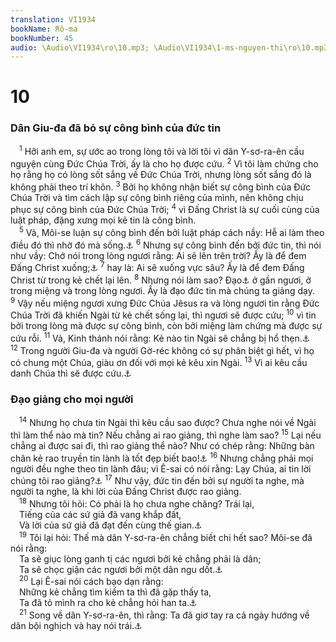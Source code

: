 ```yaml
---
translation: VI1934
bookName: Rô-ma 
bookNumber: 45
audio: \Audio\VI1934\ro\10.mp3; \Audio\VI1934\1-ms-nguyen-thi\ro\10.mp3; \Audio\VI1934\2-ms-david-dong\ro\10.mp3
---
```


<div class="title"><h1>10</h1><h3>Dân Giu-đa đã bỏ sự công bình của đức tin</h3></div>
<span class="verse ro_10_1"> <sup>1</sup> Hỡi anh em, sự ước ao trong lòng tôi và lời tôi vì dân Y-sơ-ra-ên cầu nguyện cùng Đức Chúa Trời, ấy là cho họ được cứu. </span>
<span class="verse ro_10_2"><sup>2</sup> Vì tôi làm chứng cho họ rằng họ có lòng sốt sắng về Đức Chúa Trời, nhưng lòng sốt sắng đó là không phải theo trí khôn. </span>
<span class="verse ro_10_3"><sup>3</sup> Bởi họ không nhận biết sự công bình của Đức Chúa Trời và tìm cách lập sự công bình riêng của mình, nên không chịu phục sự công bình của Đức Chúa Trời; </span>
<span class="verse ro_10_4"><sup>4</sup> vì Đấng Christ là sự cuối cùng của luật pháp, đặng xưng mọi kẻ tin là công bình. <br/></span>
<span class="verse ro_10_5"> <sup>5</sup> Vả, Môi-se luận sự công bình đến bởi luật pháp cách nầy: Hễ ai làm theo điều đó thì nhờ đó mà sống.<a data-toggle="tooltip" data-placement="bottom" title="Le 18:5">⚓</a></span>
<span class="verse ro_10_6"><sup>6</sup> Nhưng sự công bình đến bởi đức tin, thì nói như vầy: Chớ nói trong lòng ngươi rằng: Ai sẽ lên trên trời? Ấy là để đem Đấng Christ xuống;<a data-toggle="tooltip" data-placement="bottom" title="Phu 30:12-14">⚓</a></span>
<span class="verse ro_10_7"><sup>7</sup> hay là: Ai sẽ xuống vực sâu? Ấy là để đem Đấng Christ từ trong kẻ chết lại lên. </span>
<span class="verse ro_10_8"><sup>8</sup> Nhưng nói làm sao? Đạo<a data-toggle="tooltip" data-placement="bottom" title="Ctd: Lời">⚓</a> ở gần ngươi, ở trong miệng và trong lòng ngươi. Ấy là đạo đức tin mà chúng ta giảng dạy. </span>
<span class="verse ro_10_9"><sup>9</sup> Vậy nếu miệng ngươi xưng Đức Chúa Jêsus ra và lòng ngươi tin rằng Đức Chúa Trời đã khiến Ngài từ kẻ chết sống lại, thì ngươi sẽ được cứu; </span>
<span class="verse ro_10_10"><sup>10</sup> vì tin bởi trong lòng mà được sự công bình, còn bởi miệng làm chứng mà được sự cứu rỗi. </span>
<span class="verse ro_10_11"><sup>11</sup> Vả, Kinh thánh nói rằng: Kẻ nào tin Ngài sẽ chẳng bị hổ thẹn.<a data-toggle="tooltip" data-placement="bottom" title="Es 28:16">⚓</a></span>
<span class="verse ro_10_12"><sup>12</sup> Trong người Giu-đa và người Gờ-réc không có sự phân biệt gì hết, vì họ có chung một Chúa, giàu ơn đối với mọi kẻ kêu xin Ngài. </span>
<span class="verse ro_10_13"><sup>13</sup> Vì ai kêu cầu danh Chúa thì sẽ được cứu.<a data-toggle="tooltip" data-placement="bottom" title="Gio 2:32">⚓</a><br/></span>
<div class="title"><h3>Đạo giảng cho mọi người</h3></div>
<span class="verse ro_10_14"> <sup>14</sup> Nhưng họ chưa tin Ngài thì kêu cầu sao được? Chưa nghe nói về Ngài thì làm thể nào mà tin? Nếu chẳng ai rao giảng, thì nghe làm sao? </span>
<span class="verse ro_10_15"><sup>15</sup> Lại nếu chẳng ai được sai đi, thì rao giảng thể nào? Như có chép rằng: Những bàn chân kẻ rao truyền tin lành là tốt đẹp biết bao!<a data-toggle="tooltip" data-placement="bottom" title="Es 52:7">⚓</a></span>
<span class="verse ro_10_16"><sup>16</sup> Nhưng chẳng phải mọi người đều nghe theo tin lành đâu; vì Ê-sai có nói rằng: Lạy Chúa, ai tin lời chúng tôi rao giảng?<a data-toggle="tooltip" data-placement="bottom" title="Es 53:1">⚓</a></span>
<span class="verse ro_10_17"><sup>17</sup> Như vậy, đức tin đến bởi sự người ta nghe, mà người ta nghe, là khi lời của Đấng Christ được rao giảng. <br/></span>
<span class="verse ro_10_18"> <sup>18</sup> Nhưng tôi hỏi: Có phải là họ chưa nghe chăng? Trái lại, <br/> Tiếng của các sứ giả đã vang khắp đất, <br/> Và lời của sứ giả đã đạt đến cùng thế gian.<a data-toggle="tooltip" data-placement="bottom" title="Thi 19:4">⚓</a><br/></span>
<span class="verse ro_10_19"> <sup>19</sup> Tôi lại hỏi: Thế mà dân Y-sơ-ra-ên chẳng biết chi hết sao? Môi-se đã nói rằng: <br/> Ta sẽ giục lòng ganh tị các ngươi bởi kẻ chẳng phải là dân; <br/> Ta sẽ chọc giận các ngươi bởi một dân ngu dốt.<a data-toggle="tooltip" data-placement="bottom" title="Phu 32:21">⚓</a><br/></span>
<span class="verse ro_10_20"> <sup>20</sup> Lại Ê-sai nói cách bạo dạn rằng: <br/> Những kẻ chẳng tìm kiếm ta thì đã gặp thấy ta, <br/> Ta đã tỏ mình ra cho kẻ chẳng hỏi han ta.<a data-toggle="tooltip" data-placement="bottom" title="Es 65:1">⚓</a><br/></span>
<span class="verse ro_10_21"> <sup>21</sup> Song về dân Y-sơ-ra-ên, thì rằng: Ta đã giơ tay ra cả ngày hướng về dân bội nghịch và hay nói trái.<a data-toggle="tooltip" data-placement="bottom" title="Es 65:2">⚓</a><br/></span>
